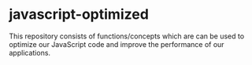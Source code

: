 # javascript-optimized
This repository consists of functions/concepts which are can be used to optimize our JavaScript code and improve the performance of our applications.
